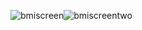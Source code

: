 ![bmiscreen](https://user-images.githubusercontent.com/95762073/206420297-4b18d620-6406-4199-9893-922e675a2570.png)![bmiscreentwo](https://user-images.githubusercontent.com/95762073/206420331-ed23a422-1dcc-4192-8787-8d83046931b5.png)

